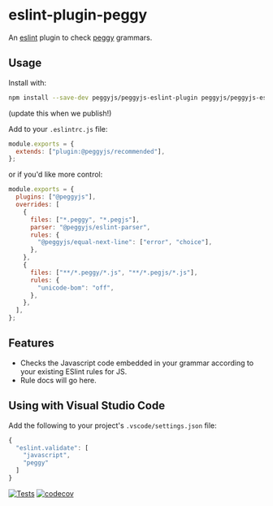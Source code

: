 # eslint-plugin-peggy

An [eslint](https://eslint.org/) plugin to check [peggy](https://peggyjs.org)
grammars.

## Usage

Install with:

```bash
npm install --save-dev peggyjs/peggyjs-eslint-plugin peggyjs/peggyjs-eslint-parser eslint
```

(update this when we publish!)

Add to your `.eslintrc.js` file:

```js
module.exports = {
  extends: ["plugin:@peggyjs/recommended"],
};
```

or if you'd like more control:

```js
module.exports = {
  plugins: ["@peggyjs"],
  overrides: [
    {
      files: ["*.peggy", "*.pegjs"],
      parser: "@peggyjs/eslint-parser",
      rules: {
        "@peggyjs/equal-next-line": ["error", "choice"],
      },
    },
    {
      files: ["**/*.peggy/*.js", "**/*.pegjs/*.js"],
      rules: {
        "unicode-bom": "off",
      },
    },
  ],
};
```

## Features

- Checks the Javascript code embedded in your grammar according to your existing ESlint rules for JS.
- Rule docs will go here.

## Using with Visual Studio Code

Add the following to your project's `.vscode/settings.json` file:

```js
{
  "eslint.validate": [
    "javascript",
    "peggy"
  ]
}
```

[![Tests](https://github.com/hildjj/eslint-plugin-peggy/actions/workflows/node.js.yml/badge.svg)](https://github.com/hildjj/eslint-plugin-peggy/actions/workflows/node.js.yml)
[![codecov](https://codecov.io/gh/hildjj/eslint-plugin-peggy/branch/main/graph/badge.svg?token=PYAF34DQ6B)](https://codecov.io/gh/hildjj/eslint-plugin-peggy)
